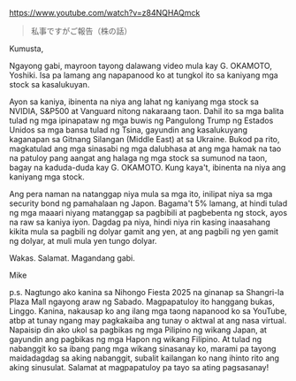 https://www.youtube.com/watch?v=z84NQHAQmck

> 私事ですがご報告（株の話）

Kumusta,

Ngayong gabi, mayroon tayong dalawang video mula kay G. OKAMOTO, Yoshiki. Isa pa lamang ang napapanood ko at tungkol ito sa kaniyang mga stock sa kasalukuyan.

Ayon sa kaniya, ibinenta na niya ang lahat ng kaniyang mga stock sa NVIDIA, S&P500 at Vanguard nitong nakaraang taon. Dahil ito sa mga balita tulad ng mga ipinapataw ng mga buwis ng Pangulong Trump ng Estados Unidos sa mga bansa tulad ng Tsina, gayundin ang kasalukuyang kaganapan sa Gitnang Silangan (Middle East) at sa Ukraine. Bukod pa rito, magkatulad ang mga sinasabi ng mga dalubhasa at ang mga hamak na tao na patuloy pang aangat ang halaga ng mga stock sa sumunod na taon, bagay na kaduda-duda kay G. OKAMOTO. Kung kaya't, ibinenta na niya ang kaniyang mga stock.

Ang pera naman na natanggap niya mula sa mga ito, inilipat niya sa mga security bond ng pamahalaan ng Japon. Bagama't 5% lamang, at hindi tulad ng mga maaari niyang matanggap sa pagbibili at pagbebenta ng stock, ayos na raw sa kaniya iyon. Dagdag pa niya, hindi niya rin kasing inaasahang kikita mula sa pagbili ng dolyar gamit ang yen, at ang pagbili ng yen gamit ng dolyar, at muli mula yen tungo dolyar.

Wakas. Salamat. Magandang gabi.

Mike

p.s. Nagtungo ako kanina sa Nihongo Fiesta 2025 na ginanap sa Shangri-la Plaza Mall ngayong araw ng Sabado. Magpapatuloy ito hanggang bukas, Linggo. Kanina, nakausap ko ang ilang mga taong napanood ko sa YouTube, atbp at tunay ngang may pagkakaiba ang tunay o aktwal at ang nasa virtual. Napaisip din ako ukol sa pagbikas ng mga Pilipino ng wikang Japan, at gayundin ang pagbikas ng mga Hapon ng wikang Filipino. At tulad ng nabanggit ko sa ibang pang mga wikang sinasanay ko, marami pa tayong maidadagdag sa aking nabanggit, subalit kailangan ko nang ihinto rito ang aking sinusulat. Salamat at magpapatuloy pa tayo sa ating pagsasanay!

